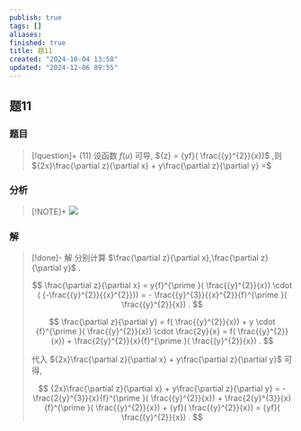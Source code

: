 ```yaml
---
publish: true
tags: []
aliases: 
finished: true
title: 题11
created: "2024-10-04 13:58"
updated: "2024-12-06 09:55"
---
```

## 题11
### 题目
> [!question]+
> (11) 设函数 $f( u)$ 可导, ${z} = {yf}( \frac{{y}^{2}}{x})$ ,则 ${2x}\frac{\partial z}{\partial x} + y\frac{\partial z}{\partial y} =$
### 分析
> [!NOTE]+
> ![](https://img.hwenyi.live/202412061755234.webp)
### 解
> [!done]-
> 解 分别计算 $\frac{\partial z}{\partial x},\frac{\partial z}{\partial y}$ .
> 
> $$
> \frac{\partial z}{\partial x} = y{f}^{\prime }( \frac{{y}^{2}}{x}) \cdot ( {-\frac{{y}^{2}}{{x}^{2}}}) = - \frac{{y}^{3}}{{x}^{2}}{f}^{\prime }( \frac{{y}^{2}}{x}) .
> $$
> 
> $$
> \frac{\partial z}{\partial y} = f( \frac{{y}^{2}}{x}) + y \cdot {f}^{\prime }( \frac{{y}^{2}}{x}) \cdot \frac{2y}{x} = f( \frac{{y}^{2}}{x}) + \frac{2{y}^{2}}{x}{f}^{\prime }( \frac{{y}^{2}}{x}) .
> $$
> 
> 代入 ${2x}\frac{\partial z}{\partial x} + y\frac{\partial z}{\partial y}$ 可得,
> 
> $$
> {2x}\frac{\partial z}{\partial x} + y\frac{\partial z}{\partial y} = - \frac{2{y}^{3}}{x}{f}^{\prime }( \frac{{y}^{2}}{x}) + \frac{2{y}^{3}}{x}{f}^{\prime }( \frac{{y}^{2}}{x}) + {yf}( \frac{{y}^{2}}{x}) = {yf}( \frac{{y}^{2}}{x}) .
> $$